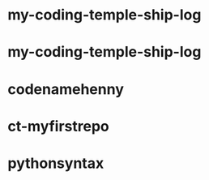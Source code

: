 # my-coding-temple-ship-log
# my-coding-temple-ship-log
# codenamehenny
# ct-myfirstrepo
# pythonsyntax
